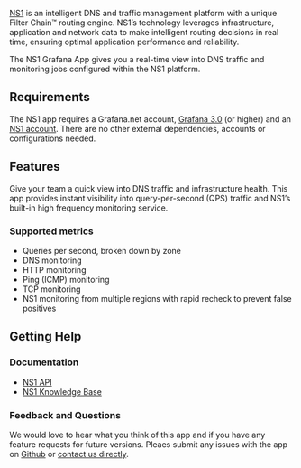 [NS1](https://ns1.com) is an intelligent DNS and traffic management platform with a unique Filter Chain™ routing engine. NS1’s technology leverages infrastructure, application and network data to make intelligent routing decisions in real time, ensuring optimal application performance and reliability.

The NS1 Grafana App gives you a real-time view into DNS traffic and monitoring jobs configured within the NS1 platform.

## Requirements
The NS1 app requires a Grafana.net account, [Grafana 3.0](https://grafana.org) (or higher) and an [NS1 account](https://ns1.com/signup?plan=startup). There are no other external dependencies, accounts or configurations needed.

## Features
Give your team a quick view into DNS traffic and infrastructure health. This app provides instant visibility into query-per-second (QPS) traffic and NS1’s built-in high frequency monitoring service.

### Supported metrics
- Queries per second, broken down by zone
- DNS monitoring
- HTTP monitoring
- Ping (ICMP) monitoring
- TCP monitoring
- NS1 monitoring from multiple regions with rapid recheck to prevent false positives

## Getting Help

### Documentation
- [NS1 API](https://ns1.com/api/)
- [NS1 Knowledge Base](http://kb.ns1.com/knowledgebase)

### Feedback and Questions
We would love to hear what you think of this app and if you have any feature requests for future versions. Pleaes submit any issues with the app on [Github](https://github.com/raintank/ns1-app/issues) or [contact us directly](https://ns1.com/about/contact).
